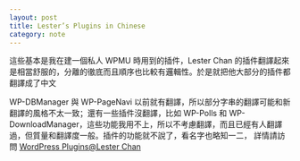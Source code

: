 ```yaml
---
layout: post
title: Lester’s Plugins in Chinese
category: note
---
```


<div class=txt>
  <p lang=zh>這些基本是我在建一個私人 WPMU 時用到的插件，Lester Chan 的插件翻譯起來是相當舒服的，分離的徹底而且順序也比較有邏輯性。於是就把他大部分的插件都翻譯成了中文</p>

  <p lang=zh>WP-DBManager 與 WP-PageNavi 以前就有翻譯，所以部分字串的翻譯可能和新翻譯的風格不太一致；還有一些插件沒翻譯，比如 WP-Polls 和 WP-DownloadManager，這些功能我用不上，所以不考慮翻譯，而且已經有人翻譯過，但質量和翻譯度一般。插件的功能就不說了，看名字也略知一二， 詳情請訪問 <a href="http://lesterchan.net/portfolio/programming/php/">WordPress Plugins@Lester Chan</a></p>
</div>